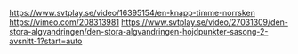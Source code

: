 https://www.svtplay.se/video/16395154/en-knapp-timme-norrsken
https://vimeo.com/208313981
https://www.svtplay.se/video/27031309/den-stora-algvandringen/den-stora-algvandringen-hojdpunkter-sasong-2-avsnitt-1?start=auto
